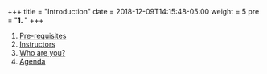 +++
title = "Introduction"
date = 2018-12-09T14:15:48-05:00
weight = 5
pre = "<b>1. </b>"
+++


1. [Pre-requisites](/intro-k8/introduction/pre-requisites/)
2. [Instructors](/intro-k8/introduction/whoami/)
3. [Who are you?](/intro-k8/introduction/)
4. [Agenda](/intro-k8/introduction/agenda/)

